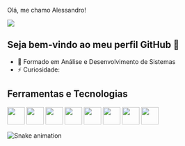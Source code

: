 Olá, me chamo Alessandro!
<div>
<a href="https://www.linkedin.com/in/alessandro-g-leonardo/" target="_blank"><img src="https://img.shields.io/badge/-LinkedIn-%230077B5?style=for-the-badge&logo=linkedin&logoColor=white" target="_blank"></a>   
</div>



## Seja bem-vindo ao meu perfil GitHub 👋

- 🔭 Formado em Análise e Desenvolvimento de Sistemas
- ⚡ Curiosidade: 


## Ferramentas e Tecnologias

<div>
<img src="https://cdn.jsdelivr.net/gh/devicons/devicon/icons/wordpress/wordpress-plain-wordmark.svg" width="40" height="40"/>
<img src="https://cdn.jsdelivr.net/gh/devicons/devicon/icons/microsoftsqlserver/microsoftsqlserver-plain-wordmark.svg" width="40" height="40"/>
<img src="https://cdn.jsdelivr.net/gh/devicons/devicon/icons/html5/html5-plain-wordmark.svg" width="40" height="40"/>
<img src="https://cdn.jsdelivr.net/gh/devicons/devicon/icons/css3/css3-plain-wordmark.svg" width="40" height="40"/>
<img src="https://cdn.jsdelivr.net/gh/devicons/devicon/icons/docker/docker-plain-wordmark.svg" width="40" height="40"/>
<img src="https://cdn.jsdelivr.net/gh/devicons/devicon/icons/javascript/javascript-original.svg" width="40" height="40"/>
<img src="https://cdn.jsdelivr.net/gh/devicons/devicon/icons/linux/linux-original.svg" width="40" height="40"/>
<img src="https://cdn.jsdelivr.net/gh/devicons/devicon/icons/azure/azure-original.svg" width="40" height="40"/>
</div>


![Snake animation](https://github.com/seu-usuário-aqui/seu-usuário-aqui/blob/output/github-contribution-grid-snake.svg)

